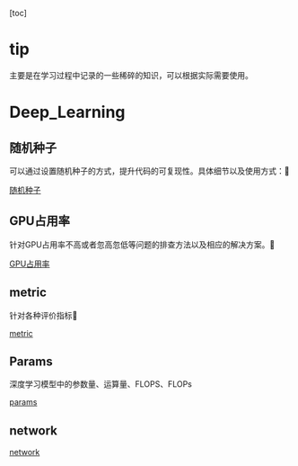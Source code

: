 [toc]



# tip

主要是在学习过程中记录的一些稀碎的知识，可以根据实际需要使用。

# Deep_Learning

## 随机种子

可以通过设置随机种子的方式，提升代码的可复现性。具体细节以及使用方式：🔻

[随机种子](./seed/seed.md)



## GPU占用率

针对GPU占用率不高或者忽高忽低等问题的排查方法以及相应的解决方案。🔻

[GPU占用率](./GPU/GPU.md)



## metric

针对各种评价指标🔻

[metric](./metric/metric.md)



## Params

深度学习模型中的参数量、运算量、FLOPS、FLOPs

[params](./params/params.md)

## network

[network](./network/network.md)

